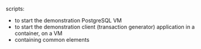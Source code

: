 scripts:
* to start the demonstration PostgreSQL VM
* to start the demonstration client (transaction generator) application in 
  a container, on a VM
* containing common elements

